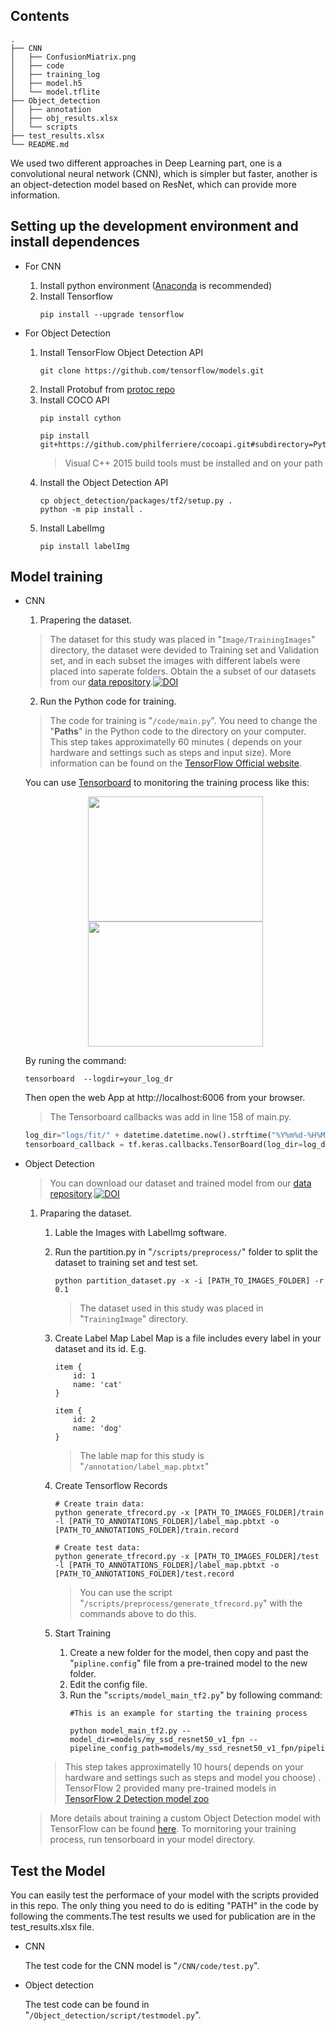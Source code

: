 ## Contents
```
.
├── CNN
│   ├── ConfusionMiatrix.png
│   ├── code
│   ├── training_log
│   ├── model.h5
│   └── model.tflite
├── Object_detection
│   ├── annotation
│   ├── obj_results.xlsx
│   └── scripts
├── test_results.xlsx
└── README.md
```

We used two different approaches in Deep Learning part, one is a convolutional neural network (CNN), which is simpler but faster, another is an object-detection model based on ResNet, which can provide more information. 

## Setting up the development environment and install dependences

* For CNN
   1. Install python environment ([Anaconda](https://www.anaconda.com/) is recommended)
   2. Install Tensorflow
        ```
        pip install --upgrade tensorflow
        ```

* For Object Detection
   1. Install TensorFlow Object Detection API 
        ```
        git clone https://github.com/tensorflow/models.git
        ```
   2. Install Protobuf from [protoc repo](https://github.com/tensorflow/models.git)
   3. Install COCO API
        ```
        pip install cython

        pip install git+https://github.com/philferriere/cocoapi.git#subdirectory=PythonAPI
        ```
        >Visual C++ 2015 build tools must be installed and on your path
   4. Install the Object Detection API
        ```
        cp object_detection/packages/tf2/setup.py .
        python -m pip install .
        ```
   5. Install LabelImg
        ```
        pip install labelImg
        ```
   
## Model training

* CNN
    1. Prapering the dataset. 
     >The dataset for this study was placed in "```Image/TrainingImages```" directory, the dataset were devided to Training set and Validation set, and in each subset the images with different labels were placed into saperate folders. Obtain the a subset of our datasets from our [data repository](https://doi.org/10.5281/zenodo.4428987).[![DOI](https://zenodo.org/badge/DOI/10.5281/zenodo.4429045.svg)](https://doi.org/10.5281/zenodo.4429045)


    2. Run the Python code for training. 
     > The code for training is "```/code/main.py```". You need to change the "__Paths__" in the Python code to the directory on your computer. This step takes approximatelly 60 minutes ( depends on your hardware and settings such as steps and input size). More information can be found on the [TensorFlow Official website](https://tensorflow-object-detection-api-tutorial.readthedocs.io/en/latest/install.html).

    
    


    You can use [Tensorboard](https://www.tensorflow.org/tensorboard) to monitoring the training process like this:

    <div align = center><img width="280" height="200" src="https://user-images.githubusercontent.com/33683876/104062969-55018d80-51f3-11eb-8796-a3a24ede4bff.jpg"/>
    <img width="280" height="200" src="https://user-images.githubusercontent.com/33683876/104062996-62b71300-51f3-11eb-96ca-7e37b0fa6eb5.jpg"/></div>

    By runing the command: 
    ```
    tensorboard  --logdir=your_log_dr
    ```
    Then open the web App at http://localhost:6006 from your browser.
    >The Tensorboard callbacks was add in line 158 of main.py.

    ``` python
    log_dir="logs/fit/" + datetime.datetime.now().strftime("%Y%m%d-%H%M%S")
    tensorboard_callback = tf.keras.callbacks.TensorBoard(log_dir=log_dir, histogram_freq=1)  
    ```

* Object Detection
     >You can download our dataset and trained model from our [data repository](https://doi.org/10.5281/zenodo.4429045).[![DOI](https://zenodo.org/badge/DOI/10.5281/zenodo.4429045.svg)](https://doi.org/10.5281/zenodo.4429045)
    1. Praparing the dataset.
       1. Lable the Images with LabelImg software.
       2. Run the partition.py in "```/scripts/preprocess/```" folder to split the dataset to training set and test set.
            ```
            python partition_dataset.py -x -i [PATH_TO_IMAGES_FOLDER] -r 0.1
            ```
            >The dataset used in this study was placed in "```TrainingImage```" directory.

        1. Create Label Map
            Label Map is a file includes every label in your dataset and its id. E.g.
            ```
            item {
                id: 1
                name: 'cat'
            }

            item {
                id: 2
                name: 'dog'
            }
            ```
            > The lable map for this study is "```/annotation/label_map.pbtxt```"
        2. Create Tensorflow Records
   
            ```
            # Create train data:
            python generate_tfrecord.py -x [PATH_TO_IMAGES_FOLDER]/train -l [PATH_TO_ANNOTATIONS_FOLDER]/label_map.pbtxt -o [PATH_TO_ANNOTATIONS_FOLDER]/train.record

            # Create test data:
            python generate_tfrecord.py -x [PATH_TO_IMAGES_FOLDER]/test -l [PATH_TO_ANNOTATIONS_FOLDER]/label_map.pbtxt -o [PATH_TO_ANNOTATIONS_FOLDER]/test.record
            ```
            > You can use the script  "```/scripts/preprocess/generate_tfrecord.py```" with the commands above to do this.

        3. Start Training
           1. Create a new folder for the model, then copy and past the "```pipline.config```" file from a pre-trained model to the new folder.
           2. Edit the config file.
           3. Run the "```scripts/model_main_tf2.py```" by following command:
                ```
                #This is an example for starting the training process

                python model_main_tf2.py --model_dir=models/my_ssd_resnet50_v1_fpn --pipeline_config_path=models/my_ssd_resnet50_v1_fpn/pipeline.config
                ```
	    >This step takes approximatelly 10 hours( depends on your hardware and settings such as steps and model you choose) .
	    >TensorFlow 2 provided many pre-trained models in [TensorFlow 2 Detection model zoo](https://github.com/tensorflow/models/blob/master/research/object_detection/g3doc/tf2_detection_zoo.md) 

    >More details about training a custom Object Detection model with TensorFlow can be found [here](https://tensorflow-object-detection-api-tutorial.readthedocs.io/en/latest/install.html).
    To mornitoring your training process, run tensorboard in your model directory.

## Test the Model

You can easily test the performace of your model with the scripts provided in this repo. The only thing you need to do is editing "PATH" in the code by following the comments.The test results we used for publication are in the test_results.xlsx file.


* CNN

    The test code for the CNN model is "```/CNN/code/test.py```".

* Object detection

    The test code can be found in "```/Object_detection/script/testmodel.py```".
